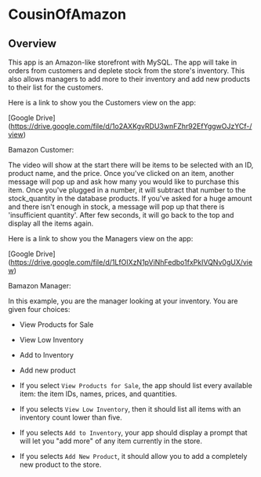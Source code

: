 # CousinOfAmazon

## Overview
This app is an Amazon-like storefront with MySQL.  The app will take in orders from customers and deplete stock from the store's inventory. 
This also allows managers to add more to their inventory and add new products to their list for the customers.

Here is a link to show you the Customers view on the app:

[Google Drive] (https://drive.google.com/file/d/1o2AXKgvRDU3wnFZhr92EfYggwOJzYCf-/view)

Bamazon Customer:

The video will show at the start there will be items to be selected with an ID, product name, and the price.  Once you've clicked on an item, another message will pop up and ask how many you would like to purchase this item.  Once you've plugged in a number, it will subtract that number to the stock_quantity in the database products.  If you've asked for a huge amount and there isn't enough in stock, a message will pop up that there is 'insufficient quantity'.  After few seconds, it will go back to the top and display all the items again.

Here is a link to show you the Managers view on the app:

[Google Drive] (https://drive.google.com/file/d/1LfOIXzN1pViNhFedbo1fxPkIVQNv0gUX/view)

Bamazon Manager:

In this example, you are the manager looking at your inventory.  You are given four choices:
* View Products for Sale
* View Low Inventory
* Add to Inventory
* Add new product

* If you select `View Products for Sale`, the app should list every available item: the item IDs, names, prices, and quantities.

* If you selects `View Low Inventory`, then it should list all items with an inventory count lower than five.

* If you selects `Add to Inventory`, your app should display a prompt that will let you "add more" of any item currently in the store.

* If you selects `Add New Product`, it should allow you to add a completely new product to the store.
